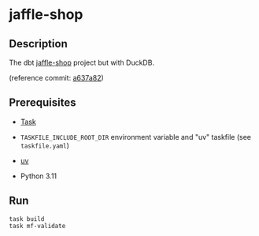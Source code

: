 <!-- vim: set ft=markdown : -->


# jaffle-shop

## Description

The dbt [jaffle-shop](https://github.com/dbt-labs/jaffle-shop#readme) project but with DuckDB.

(reference commit: [a637a82](a637a8248e6816e4f843e8c605879a12edaa01b0))

## Prerequisites

* [Task](https://taskfile.dev)

* `TASKFILE_INCLUDE_ROOT_DIR` environment variable and "uv" taskfile (see `taskfile.yaml`)

* [uv](https://github.com/astral-sh/uv#readme)

* Python 3.11

## Run

``` shell
task build
task mf-validate
```
